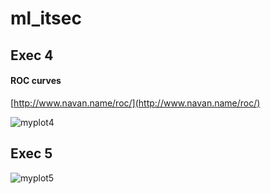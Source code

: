 # ml_itsec


## Exec 4
#### ROC curves

[http://www.navan.name/roc/](http://www.navan.name/roc/)

![myplot4](https://user-images.githubusercontent.com/2737108/41025466-321c1c98-6972-11e8-9789-0ff4b1f6cb86.png)


## Exec 5

![myplot5](https://user-images.githubusercontent.com/2737108/41025519-60a23ef8-6972-11e8-81d3-67da7e05722c.png)
